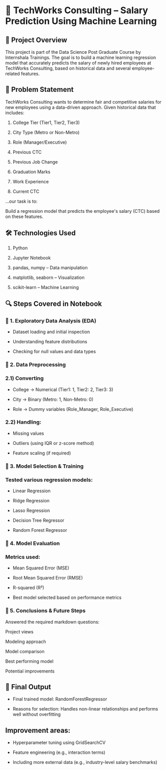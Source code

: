 # 🧠 TechWorks Consulting – Salary Prediction Using Machine Learning
## 📁 Project Overview
This project is part of the Data Science Post Graduate Course by Internshala Trainings. The goal is to build a machine learning regression model that accurately predicts the salary of newly hired employees at TechWorks Consulting, based on historical data and several employee-related features.

## 🧩 Problem Statement
TechWorks Consulting wants to determine fair and competitive salaries for new employees using a data-driven approach. Given historical data that includes:

1) College Tier (Tier1, Tier2, Tier3)

2) City Type (Metro or Non-Metro)

3) Role (Manager/Executive)

4) Previous CTC

5) Previous Job Change

6) Graduation Marks

7) Work Experience

8) Current CTC

...our task is to:

Build a regression model that predicts the employee's salary (CTC) based on these features.

## 🛠 Technologies Used
1) Python

2) Jupyter Notebook

3) pandas, numpy – Data manipulation

4) matplotlib, seaborn – Visualization

5) scikit-learn – Machine Learning


## 🔍 Steps Covered in Notebook
### 📌 1. Exploratory Data Analysis (EDA)
- Dataset loading and initial inspection

- Understanding feature distributions

- Checking for null values and data types

### 📌 2. Data Preprocessing
###     2.1) Converting

- College → Numerical (Tier1: 1, Tier2: 2, Tier3: 3)

- City → Binary (Metro: 1, Non-Metro: 0)

- Role → Dummy variables (Role_Manager, Role_Executive)

### 2.2) Handling:

- Missing values

- Outliers (using IQR or z-score method)

- Feature scaling (if required)

### 📌 3. Model Selection & Training
### Tested various regression models:

- Linear Regression

- Ridge Regression

- Lasso Regression

- Decision Tree Regressor

- Random Forest Regressor

### 📌 4. Model Evaluation
### Metrics used:

- Mean Squared Error (MSE)

- Root Mean Squared Error (RMSE)

- R-squared (R²)

- Best model selected based on performance metrics

### 📌 5. Conclusions & Future Steps
Answered the required markdown questions:

Project views

Modeling approach

Model comparison

Best performing model

Potential improvements

## 🏁 Final Output
- Final trained model: RandomForestRegressor

- Reasons for selection: Handles non-linear relationships and performs well without overfitting

## Improvement areas:

- Hyperparameter tuning using GridSearchCV

- Feature engineering (e.g., interaction terms)

- Including more external data (e.g., industry-level salary benchmarks)
